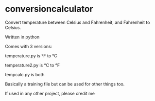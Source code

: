 # conversioncalculator
Convert temperature between Celsius and Fahrenheit, and Fahrenheit to Celsius.

Written in python

Comes with 3 versions:

  temperature.py is °F to °C

  temperature2.py is °C to °F

  tempcalc.py is both

Basically a training file but can be used for other things too. 

If used in any other project, please credit me
